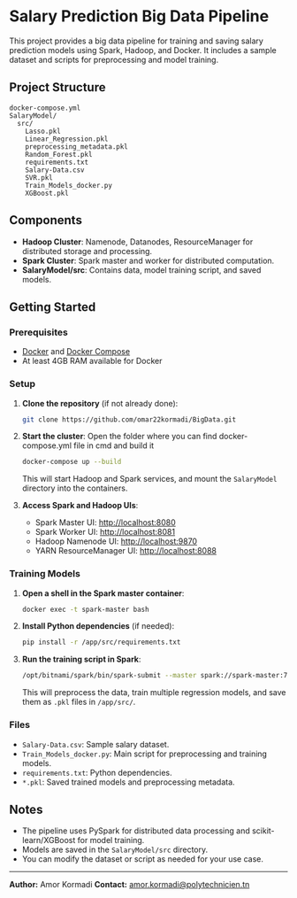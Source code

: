 # Salary Prediction Big Data Pipeline

This project provides a big data pipeline for training and saving salary prediction models using Spark, Hadoop, and Docker. It includes a sample dataset and scripts for preprocessing and model training.

## Project Structure

```
docker-compose.yml
SalaryModel/
  src/
    Lasso.pkl
    Linear_Regression.pkl
    preprocessing_metadata.pkl
    Random_Forest.pkl
    requirements.txt
    Salary-Data.csv
    SVR.pkl
    Train_Models_docker.py
    XGBoost.pkl
```

## Components

- **Hadoop Cluster**: Namenode, Datanodes, ResourceManager for distributed storage and processing.
- **Spark Cluster**: Spark master and worker for distributed computation.
- **SalaryModel/src**: Contains data, model training script, and saved models.

## Getting Started

### Prerequisites

- [Docker](https://www.docker.com/products/docker-desktop) and [Docker Compose](https://docs.docker.com/compose/)
- At least 4GB RAM available for Docker

### Setup

1. **Clone the repository** (if not already done):

   ```sh
   git clone https://github.com/omar22kormadi/BigData.git
   ```

2. **Start the cluster**:
   Open the folder where you can find docker-compose.yml file in cmd and build it

   ```sh
   docker-compose up --build
   ```

   This will start Hadoop and Spark services, and mount the `SalaryModel` directory into the containers.

3. **Access Spark and Hadoop UIs**:

   - Spark Master UI: [http://localhost:8080](http://localhost:8080)
   - Spark Worker UI: [http://localhost:8081](http://localhost:8081)
   - Hadoop Namenode UI: [http://localhost:9870](http://localhost:9870)
   - YARN ResourceManager UI: [http://localhost:8088](http://localhost:8088)

### Training Models

1. **Open a shell in the Spark master container**:

   ```sh
   docker exec -t spark-master bash
   ```

2. **Install Python dependencies** (if needed):

   ```sh
   pip install -r /app/src/requirements.txt
   ```

3. **Run the training script in Spark**:

   ```sh
   /opt/bitnami/spark/bin/spark-submit --master spark://spark-master:7077 /app/src/Train_Models_docker.py
   ```

   This will preprocess the data, train multiple regression models, and save them as `.pkl` files in `/app/src/`.

### Files

- `Salary-Data.csv`: Sample salary dataset.
- `Train_Models_docker.py`: Main script for preprocessing and training models.
- `requirements.txt`: Python dependencies.
- `*.pkl`: Saved trained models and preprocessing metadata.

## Notes

- The pipeline uses PySpark for distributed data processing and scikit-learn/XGBoost for model training.
- Models are saved in the `SalaryModel/src` directory.
- You can modify the dataset or script as needed for your use case.

---

**Author:** Amor Kormadi
**Contact:** amor.kormadi@polytechnicien.tn